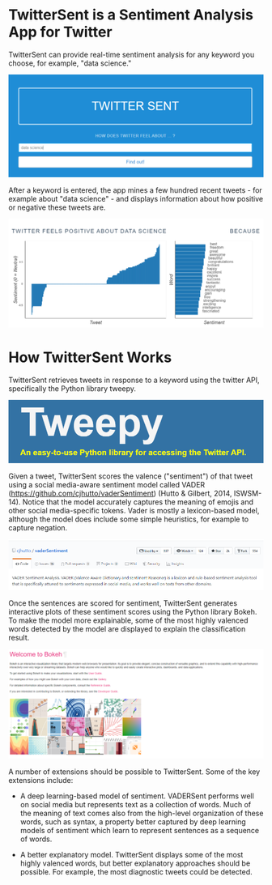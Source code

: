 # TwitterSent is a Sentiment Analysis App for Twitter

TwitterSent can provide real-time sentiment analysis for any keyword you choose, for example, "data science."

![alt text](https://raw.githubusercontent.com/rthorst/TwitterSentiment/master/home_screen.PNG)

After a keyword is entered, the app mines a few hundred recent tweets - for example about "data science" - and displays information about how positive or negative these tweets are. 

![alt text](https://raw.githubusercontent.com/rthorst/TwitterSentiment/master/data%20science.PNG)

# How TwitterSent Works

TwitterSent retrieves tweets in response to a keyword using the twitter API, specifically the Python library tweepy.

![alt text](https://raw.githubusercontent.com/rthorst/TwitterSentiment/master/tweepy.PNG)

Given a tweet, TwitterSent scores the valence ("sentiment") of that tweet using a social media-aware sentiment model called VADER (https://github.com/cjhutto/vaderSentiment) (Hutto & Gilbert, 2014, ISWSM-14). Notice that the model accurately captures the meaning of emojis and other social media-specific tokens. Vader is mostly a lexicon-based model, although the model does include some simple heuristics, for example to capture negation. 

![alt_text](https://raw.githubusercontent.com/rthorst/TwitterSentiment/master/vaderSentiment.PNG)

Once the sentences are scored for sentiment, TwitterSent generates interactive plots of these sentiment scores using the Python library Bokeh. To make the model more explainable, some of the most highly valenced words detected by the model are displayed to explain the classification result. 

![alt_text](https://raw.githubusercontent.com/rthorst/TwitterSentiment/master/bokeh.PNG)

A number of extensions should be possible to TwitterSent. Some of the key extensions include:

* A deep learning-based model of sentiment. VADERSent performs well on social media but represents text as a collection of words. Much of the meaning of text comes also from the high-level organization of these words, such as syntax, a property better captured by deep learning models of sentiment which learn to represent sentences as a sequence of words. 

* A better explanatory model. TwitterSent displays some of the most highly valenced words, but better explanatory approaches should be possible. For example, the most diagnostic tweets could be detected. 
